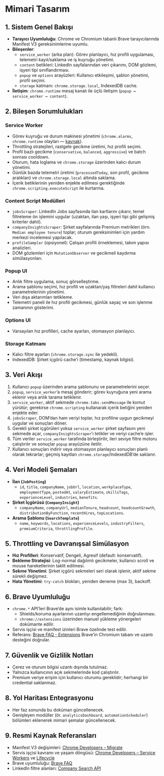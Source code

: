 <!-- docs/architecture.md -->
# Mimari Tasarım

## 1. Sistem Genel Bakışı

- **Tarayıcı Uyumluluğu**: Chrome ve Chromium tabanlı Brave tarayıcılarında Manifest V3 gereksinimlerine uyumlu.
- **Bileşenler**:
  - `service_worker` (arka plan): Görev planlayıcı, hız profili uygulaması, telemetri kayıt/saklama ve iş kuyruğu yönetimi.
  - `content` betikleri: LinkedIn sayfalarından veri çıkarımı, DOM gözlemi, işyeri tipi sınıflandırması.
  - `popup` ve `options` arayüzleri: Kullanıcı etkileşimi, şablon yönetimi, profil seçimi.
  - `storage` katmanı: `chrome.storage.local`, IndexedDB cache.
- **İletişim**: `chrome.runtime` mesaj kanalı ile üçlü iletişim (`popup ↔ service_worker ↔ content`).

## 2. Bileşen Sorumlulukları

### Service Worker

- Görev kuyruğu ve durum makinesi yönetimi (`chrome.alarms`, `chrome.runtime` olayları — [kaynak](https://developer.chrome.com/docs/extensions/develop/concepts/service-workers/lifecycle/)).
- Throttling stratejileri, rastgele gecikme üretimi, hız profili seçimi.
- Profil bazlı gecikme (`conservative`, `balanced`, `aggressive`) ve batch sonrası cooldown.
- Oturum, hata loglama ve `chrome.storage` üzerinden kalıcı durum yönetimi.
- Günlük bazda telemetri üretimi (`processedToday`, son profil, gecikme aralıkları) ve `chrome.storage.local` altında saklama.
- İçerik betiklerinin yeniden enjekte edilmesi gerektiğinde `chrome.scripting.executeScript` ile kurtarma.

### Content Script Modülleri

- `jobsScraper`: LinkedIn Jobs sayfasında ilan kartlarını çıkarır, temel filtreleme ön işlemini uygular (uzaktan, ilan yaşı, işyeri tipi gibi gelişmiş kriterler dahil).
- `companyInsightsScraper`: Şirket sayfalarında Premium metrikleri (örn. `Median employee tenure`) toplar; oturum gereksinimleri için yardım merkezi incelemesi yapılacak.
- `profileSampler` (opsiyonel): Çalışan profili örneklemesi, takım yapısı analizleri.
- DOM gözlemleri için `MutationObserver` ve gecikmeli kaydırma simülasyonları.

### Popup UI

- Anlık filtre uygulama, sonuç görselleştirme.
- Arama şablonu seçimi, hız profili ve uzaktan/yaş filtreleri dahil kullanıcı parametrelerinin yönetimi.
- Veri dışa aktarımları tetikleme.
- Telemetri paneli ile hız profili gecikmesi, günlük sayaç ve son işlenme zamanının gösterimi.

### Options UI

- Varsayılan hız profilleri, cache ayarları, otomasyon planlayıcı.

### Storage Katmanı

- Kalıcı filtre ayarları (`chrome.storage.sync` ile yedekli).
- IndexedDB: Şirket içgörü cache’i (timestamp, kaynak bilgisi).

## 3. Veri Akışı

1. Kullanıcı `popup` üzerinden arama şablonunu ve parametrelerini seçer.
2. `popup`, `service_worker`’a mesaj gönderir; görev kuyruğuna yeni arama eklenir veya anlık tarama tetiklenir.
3. `service_worker`, aktif sekmede `chrome.tabs.sendMessage` ile komut yürütür; gerekirse `chrome.scripting` kullanarak içerik betiğini yeniden enjekte eder.
4. `jobsScraper`, DOM’dan ham veriyi toplar, hız profiline uygun gecikmeyi uygular ve sonuçları döner.
5. Gerekli şirket içgörüleri yoksa `service_worker` şirket sayfasını yeni sekmede açar, `companyInsightsScraper`’ı tetikler ve veriyi cache’e işler.
6. Tüm veriler `service_worker` tarafında birleştirilir, ileri seviye filtre motoru çalıştırılır ve sonuçlar `popup` arayüzüne iletilir.
7. Kullanıcı sonuçları indirir veya otomasyon planlayıcı sonuçları planlı olarak tekrarlar; geçmiş kayıtları `chrome.storage`/IndexedDB’de saklanır.

## 4. Veri Modeli Şemaları

- **İlan (`JobPosting`)**
  - `id`, `title`, `companyName`, `jobUrl`, `location`, `workplaceType`, `employmentType`, `postedAt`, `salaryEstimate`, `skillsTags`, `experienceLevel`, `industries`, `benefits`.
- **Şirket İçgörüsü (`CompanyInsight`)**
  - `companyName`, `companyUrl`, `medianTenure`, `headcount`, `headcountGrowth`, `distributionByFunction`, `recentHires`, `topLocations`.
- **Arama Şablonu (`SearchTemplate`)**
  - `name`, `keywords`, `locations`, `experienceLevels`, `industryFilters`, `premiumCriteria`, `throttlingProfile`.

## 5. Throttling ve Davranışsal Simülasyon

- **Hız Profilleri**: Konservatif, Dengeli, Agresif (default: konservatif).
- **Bekleme Stratejisi**: Log-normal dağılımlı gecikmeler, kullanıcı scroll ve mouse hareketlerinin taklit edilmesi.
- **Sekme Yönetimi**: Şirket içgörü sekmeleri seri olarak işlenir, aktif sekme sürekli değişmez.
- **Hata Yönetimi**: `try-catch` blokları, yeniden deneme (max 3), backoff.

## 6. Brave Uyumluluğu

- `chrome.*` API’leri Brave’de aynı isimle kullanılabilir; fark:
  - Shields/koruma ayarlarının uzantıyı engellemediğinin doğrulanması.
  - `chrome://extensions` üzerinden manuel yükleme yönergeleri dokümante edilir.
- Servis işçisi ve manifest izinleri Brave özelinde test edilir.
- Referans: [Brave FAQ - Extensions](https://brave.com/faq/#extensions) Brave’in Chromium tabanı ve uzantı desteğini doğrular.

## 7. Güvenlik ve Gizlilik Notları

- Çerez ve oturum bilgisi uzantı dışında tutulmaz.
- Yalnızca kullanıcının açık sekmelerinde kod çalıştırılır.
- Premium veriye erişim için kullanıcı oturumu gereklidir; herhangi bir credential saklanmaz.

## 8. Yol Haritası Entegrasyonu

- Her faz sonunda bu doküman güncellenecek.
- Genişleyen modüller (ör. `analyticsDashboard`, `automationScheduler`) bölümleri eklenerek mimari şemalar güncellenecek.

## 9. Resmi Kaynak Referansları

- Manifest V3 değişimleri: [Chrome Developers – Migrate](https://developer.chrome.com/docs/extensions/develop/migrate/)
- Servis işçisi kavramı ve yaşam döngüsü: [Chrome Developers – Service Workers](https://developer.chrome.com/docs/extensions/develop/concepts/service-workers/) ve [Lifecycle](https://developer.chrome.com/docs/extensions/develop/concepts/service-workers/lifecycle/)
- Brave uyumluluğu: [Brave FAQ](https://brave.com/faq/#extensions)
- LinkedIn filtre alanları: [Company Search API](https://learn.microsoft.com/en-us/linkedin/marketing/community-management/organizations/company-search?view=li-lms-2025-09)

